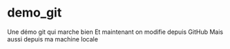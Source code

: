 # demo_git
Une démo git qui marche bien
Et maintenant on modifie depuis GitHub
Mais aussi depuis ma machine locale
